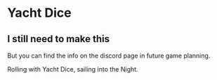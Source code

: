 # Yacht Dice

## I still need to make this

But you can find the info on the discord page in future game planning.

Rolling with Yacht Dice, sailing into the Night.

